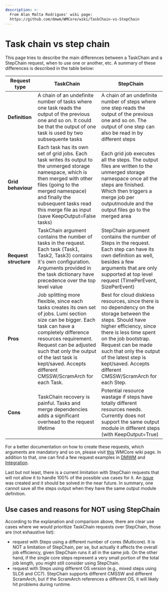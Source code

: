 ```yaml
---
description: >-
  From Alan Malta Rodrigues' wiki page:
  https://github.com/dmwm/WMCore/wiki/TaskChain-vs-StepChain
---
```


# Task chain vs step chain

This page tries to describe the main differences between a TaskChain and a StepChain request, when to use one or another, etc. A summary of these differences is described in the table below:

| Request type          | TaskChain                                                                                                                                                                                                                                                                                                        | StepChain                                                                                                                                                                                                                                                                                                              |
| --------------------- | ---------------------------------------------------------------------------------------------------------------------------------------------------------------------------------------------------------------------------------------------------------------------------------------------------------------- | ---------------------------------------------------------------------------------------------------------------------------------------------------------------------------------------------------------------------------------------------------------------------------------------------------------------------- |
| **Definition**        | A chain of an undefinite number of tasks where one task reads the output of the previous one and so on. It could be that the output of one task is used by two subsequente tasks                                                                                                                                 | A chain of an undefinite number of steps where one step reads the output of the previous one and so on. The output of one step can also be read in by different steps                                                                                                                                                  |
| **Grid behaviour**    | Each task has its own set of grid jobs. Each task writes its output to the unmerged storage namespace, which is then merged with other files (going to the merged namespace) and finally the subsequent tasks read this merge file as input (save KeepOutput=False tasks)                                        | Each grid job executes all the steps. The output files are written to the unmerged storage namespace once all the steps are finished. Which then triggers a merge job per outputmodule and the output files go to the merged area                                                                                      |
| **Request structure** | TaskChain argument contains the number of tasks in the request. Each task (Task1, Task2, Task3) contains it's own configuration. Arguments provided in the task dictionary have precedence over the top level value                                                                                              | StepChain argument contains the number of Steps in the request. Each step can have its own definition as well, besides a few arguments that are only supported at top level request (TimePerEvent, SizePerEvent)                                                                                                       |
| **Pros**              | Job splitting more flexible, since each tasks creates its own set of jobs. Lumi section size can be bigger. Each task can have a completely difference resources requirement. Request can be adjusted such that only the output of the last task is kept/saved. Accepts different CMSSW/ScramArch for each Task. | Best for cloud diskless resources, since there is no dependency on the storage between the steps. Should have higher efficiency, since there is less time spent on the job bootstrap. Request can be made such that only the output of the latest step is kept/saved. Accepts different CMSSW/ScramArch for each Step. |
| **Cons**              | TaskChain recovery is painful. Tasks and merge dependencies adds a significant overhead to the request lifetime                                                                                                                                                                                                  | Potential resource wastage if steps have totally different resources needs. Currently does not support the same output module in different steps (with KeepOutput=True)                                                                                                                                                |

For a better documentation on how to create these requests, which arguments are mandatory and so on, please visit [this](https://github.com/dmwm/WMCore/wiki/Workflow-creation-and-assignment-definition) WMCore wiki page. In addition to that, one can find a few request examples in [DMWM](https://github.com/dmwm/WMCore/tree/master/test/data/ReqMgr/requests/DMWM) and [Integration](https://github.com/dmwm/WMCore/tree/master/test/data/ReqMgr/requests/Integration).

Last but not least, there is a current limitation with StepChain requests that will not allow it to handle 100% of the possible use cases for it. An [issue](https://github.com/dmwm/WMCore/issues/6787) was created and it should be solved in the near future. In summary, one cannot save all the steps output when they have the same output module definition.

## Use cases and reasons for NOT using StepChain

According to the explanation and comparison above, there are clear use cases where we would prioritize TaskChain requests over StepChain, those are (not exhaustive list):

* request with Steps using a different number of cores (Multicore). It is NOT a limitation of StepChain, per se, but actually it affects the overall job efficiency, given StepChain runs it all in the same job. On the other hand, if the single core steps represent a very small portion of the total job length, you might still consider using StepChain.
* request with Steps using different OS version (e.g., mixed steps using SLC6 and CC7). StepChain supports different CMSSW and different ScramArch, but if the ScramArch references a different OS, it will likely hit problems during runtime.
